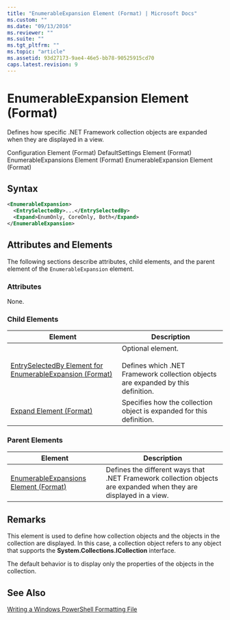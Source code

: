 ```yaml
---
title: "EnumerableExpansion Element (Format) | Microsoft Docs"
ms.custom: ""
ms.date: "09/13/2016"
ms.reviewer: ""
ms.suite: ""
ms.tgt_pltfrm: ""
ms.topic: "article"
ms.assetid: 93d27173-9ae4-46e5-bb78-90525915cd70
caps.latest.revision: 9
---
```

# EnumerableExpansion Element (Format)

Defines how specific .NET Framework collection objects are expanded when they are displayed in a view.

Configuration Element (Format)
DefaultSettings Element (Format)
EnumerableExpansions Element (Format)
EnumerableExpansion Element (Format)

## Syntax

```xml
<EnumerableExpansion>
  <EntrySelectedBy>...</EntrySelectedBy>
  <Expand>EnumOnly, CoreOnly, Both</Expand>
</EnumerableExpansion>
```

## Attributes and Elements

The following sections describe attributes, child elements, and the parent element of the `EnumerableExpansion` element.

### Attributes

None.

### Child Elements

|Element|Description|
|-------------|-----------------|
|[EntrySelectedBy Element for EnumerableExpansion (Format)](./entryselectedby-element-for-enumerableexpansion-format.md)|Optional element.<br /><br /> Defines which .NET Framework collection objects are expanded by this definition.|
|[Expand Element (Format)](./expand-element-format.md)|Specifies how the collection object is expanded for this definition.|

### Parent Elements

|Element|Description|
|-------------|-----------------|
|[EnumerableExpansions Element (Format)](./enumerableexpansions-element-format.md)|Defines the different ways that .NET Framework collection objects are expanded when they are displayed in a view.|

## Remarks

This element is used to define how collection objects and the objects in the collection are displayed. In this case, a collection object refers to any object that supports the  **System.Collections.ICollection** interface.

The default behavior is to display only the properties of the objects in the collection.

## See Also

[Writing a Windows PowerShell Formatting File](./writing-a-windows-powershell-formatting-file.md)
